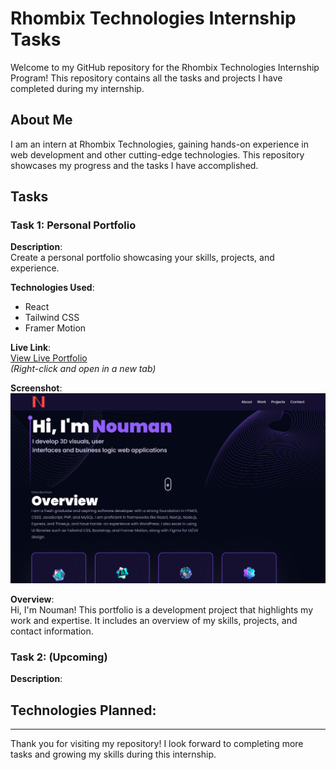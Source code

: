 # Rhombix Technologies Internship Tasks

Welcome to my GitHub repository for the Rhombix Technologies Internship Program! This repository contains all the tasks and projects I have completed during my internship.

## About Me

I am an intern at Rhombix Technologies, gaining hands-on experience in web development and other cutting-edge technologies. This repository showcases my progress and the tasks I have accomplished.

## Tasks

### Task 1: Personal Portfolio

**Description**:  
Create a personal portfolio showcasing your skills, projects, and experience.

**Technologies Used**:  
- React
- Tailwind CSS
- Framer Motion

**Live Link**:  
[View Live Portfolio](https://noumanali.vercel.app/)  
*(Right-click and open in a new tab)*

**Screenshot**:  
![Portfolio Screenshot](./task-1-Personal-Protfolio/public/noumanali.vercel.app_.png)

**Overview**:  
Hi, I'm Nouman! This portfolio is a development project that highlights my work and expertise. It includes an overview of my skills, projects, and contact information.

### Task 2:  (Upcoming)

**Description**:  


**Technologies Planned**:  
- 



---
Thank you for visiting my repository! I look forward to completing more tasks and growing my skills during this internship.
